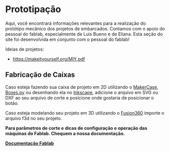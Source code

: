 # Prototipação

Aqui, você encontrará informações relevantes para a realização do protótipo mecânico dos projetos de embarcados. Contamos com o apoio do pessoal do fablab, especialmente de Luis Bueno e de Eliana. Esta seção do site foi desenvolvida em conjunto com o pessoal do fablab!

Ideias de projetos:
 
- https://makeityourself.org/MIY.pdf

## Fabricação de Caixas

Caso esteja fazendo sua caixa de projeto em 2D utilizando o [MakerCase](https://pt.makercase.com), [Boxes.py](https://www.festi.info/boxes.py/) ou desenhando ela no [Inkscape](https://inkscape.org/), adicione o arquivo em SVG ou DXF ao seu arquivo de corte e posicione onde gostaria de posicionar o botão.

Caso esteja modelando seu projeto em 3D utilizando o [Fusion360](https://www.autodesk.com.br/products/fusion-360/overview?term=1-YEAR&tab=subscription&plc=FSN) importe o arquivo f3d no seu projeto.

**Para parâmetros de corte e dicas de configuração e operação das máquinas do Fablab. Chequem a nossa documentação.**

**[Documentação Fablab](https://insperfablab.github.io/DocLab/maquinas/laser/duplotech1080/)**

